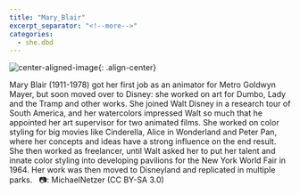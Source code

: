 ```yaml
---
title: "Mary_Blair"
excerpt_separator: "<!--more-->"
categories:
  - she.dbd
---
```



![center-aligned-image](https://cdn.pixabay.com/photo/2020/10/26/16/56/man-5687861_1280.png){: .align-center}


Mary Blair (1911-1978) got her first job as an animator for Metro Goldwyn Mayer, but soon moved over to Disney: she worked on art for Dumbo, Lady and the Tramp and other works. She joined Walt Disney in a research tour of South America, and her watercolors impressed Walt so much that he appointed her art supervisor for two animated films. She worked on color styling for big movies like Cinderella, Alice in Wonderland and Peter Pan, where her concepts and ideas have a strong influence on the end result. She then worked as freelancer, until Walt asked her to put her talent and innate color styling into developing pavilions for the New York World Fair in 1964. Her work was then moved to Disneyland and replicated in multiple parks. ⁠
⁠
📷: MichaelNetzer (CC BY-SA 3.0)⁠
⁠
